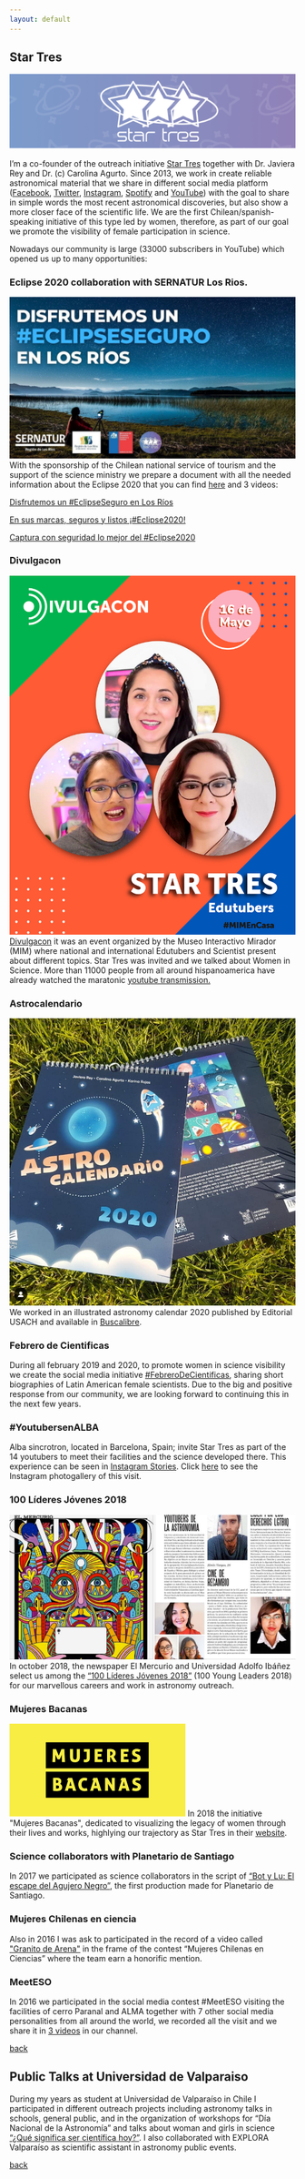 ```yaml
---
layout: default
---
```


## Star Tres 
![logo](/images/s3logo.png)

I’m a co-founder of the outreach initiative [Star Tres](http://www.startres.net/) together with Dr. Javiera Rey and Dr. (c) Carolina Agurto. Since 2013, we work in create reliable astronomical material that we share in different social media platform ([Facebook](https://www.facebook.com/startres3/), [Twitter](https://twitter.com/Star_Tres), [Instagram](https://www.instagram.com/startrespics/), [Spotify](https://open.spotify.com/show/1td3bBmNJoeCdIlYi7EjPG) and [YouTube](https://www.youtube.com/channel/UCUdqLeQDRHCxMieLIdMf03g)) with the goal to share in simple words the most recent astronomical discoveries, but also show a more closer face of the scientific life. We are the first Chilean/spanish-speaking initiative of this type led by women, therefore, as part of our goal we promote the visibility of female participation in science. 

Nowadays our community is large (33000 subscribers in YouTube) which opened us up to many opportunities:

### Eclipse 2020 collaboration with SERNATUR Los Rios. 
![eclipse](/images/eclipse.jpg)
With the sponsorship of the Chilean national service of tourism and the support of the science ministry we prepare a document with all the needed information about the Eclipse 2020 that you can find [here](https://drive.google.com/file/d/15lew73cbTd-ZtTjlA1JgPb1okqGZllC1/view) and 3 videos: 

[Disfrutemos un #EclipseSeguro en Los Ríos](https://www.youtube.com/watch?v=TabK_yqrHyM&t=218s)

[En sus marcas, seguros y listos ¡#Eclipse2020!](https://www.youtube.com/watch?v=cIitCD9JLOY&t=17s)

[Captura con seguridad lo mejor del #Eclipse2020](https://www.youtube.com/watch?v=fumTw_yJ1v4&t=16s)


### Divulgacon
![Divulgacon](/images/divulgacon.jpg)
[Divulgacon](https://www.mim.cl/index.php/mim-realiza-maraton-virtual-con-reconocidos-cientificos-y-edutubers-internacionales) it was an event organized by the Museo Interactivo Mirador (MIM) where national and international Edutubers and Scientist present about different topics. Star Tres was invited and we talked about Women in Science. More than 11000 people from all around hispanoamerica have already watched the maratonic [youtube transmission.](https://www.youtube.com/watch?v=J7Xj6Ox2LL0&t=1864s) 

### Astrocalendario
![simulations](/images/astrocalendario.png)
We worked in an illustrated astronomy calendar 2020 published by Editorial USACH and available in [Buscalibre](https://www.buscalibre.cl/libro-astrocalendario/9789563036503/p/52376899?no-cache).

### Febrero de Cientificas
During all february 2019 and 2020, to promote women in science visibility we create the social media initiative [#FebreroDeCientificas](https://www.instagram.com/explore/tags/febrerodecient%C3%ADficas/), sharing short biographies of Latin American female scientists. Due to the big and positive response from our community, we are looking forward to continuing this in the next few years. 

### #YoutubersenALBA
Alba sincrotron, located in Barcelona, Spain; invite Star Tres as part of the 14 youtubers to meet their facilities and the science developed there. This experience can be seen in [Instagram Stories](https://www.instagram.com/stories/highlights/17867437060381042/). Click [here](https://www.instagram.com/p/Bx2YCz9oDDM/) to see the Instagram photogallery of this visit.

### 100 Líderes Jóvenes 2018
![simulations](/images/100lideres.png)
In october 2018, the newspaper El Mercurio and Universidad Adolfo Ibáñez select us among the [“100 Líderes Jóvenes 2018”](http://www.redlideres.cl/lider/carolina-agurto-karina-rojas-y-javiera-rey/) (100 Young Leaders 2018) for our marvellous careers and work in astronomy outreach. 

### Mujeres Bacanas
![Mbacanas](/images/bacanas.png)
In 2018 the initiative "Mujeres Bacanas", dedicated to visualizing the legacy of women through their lives and works, highlying our trajectory as Star Tres in their [website](https://mujeresbacanas.com/carolina-agurto-karina-rojas-y-javiera-rey/).


### Science collaborators with Planetario de Santiago
In 2017 we participated as science collaborators in the script of [“Bot y Lu: El escape del Agujero Negro”](http://planetariochile.cl/producciones/bot-y-lu/), the first production made for Planetario de Santiago.

### Mujeres Chilenas en ciencia
Also in 2016 I was ask to participated in the record of a video called ["Granito de Arena"](https://www.youtube.com/watch?v=q8nlGdo6LQU) in the frame of the contest “Mujeres Chilenas en Ciencias” where the team earn a honorific mention.

### MeetESO
In 2016 we participated in the social media contest #MeetESO visiting the facilities of cerro Paranal and ALMA together with 7 other social media personalities from all around the world, we recorded all the visit and we share it in [3 videos](https://www.youtube.com/channel/UCUdqLeQDRHCxMieLIdMf03g/search?query=meeteso) in our channel.

[back](./)

## Public Talks at Universidad de Valparaiso 
During my years as student at Universidad de Valparaíso in Chile I participated in different outreach projects including astronomy talks in schools, general public, and in the organization of workshops for “Día Nacional de la Astronomía” and talks about woman and girls in science [“¿Qué significa ser científica hoy?”](https://parquecultural.cl/2018/02/11/conversatorio-dia-internacional-de-la-mujer-y-la-nina-en-la-ciencia/). I also collaborated with EXPLORA Valparaíso as scientific assistant in astronomy public events.

[back](./)


